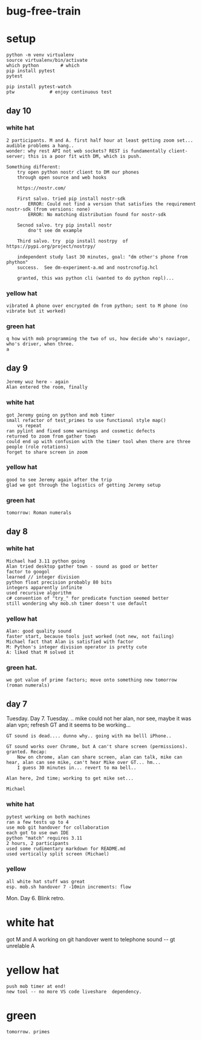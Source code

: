 # bug-free-train

# setup

    python -m venv virtualenv
    source virtualenv/bin/activate
    which python        # which 
    pip install pytest
    pytest

    pip install pytest-watch
    ptw             # enjoy continuous test

## day 10

### white hat
    2 participants. M and A. first half hour at least getting zoom set... audible problems a hang..
    wonder: why rest API not web sockets? REST is fundamentally client-server; this is a poor fit with DM, which is push.

    Something different:
        try open python nostr client to DM our phones
        through open source and web hooks

        https://nostr.com/

        First salvo. tried pip install nostr-sdk
            ERROR: Could not find a version that satisfies the requirement nostr-sdk (from versions: none)
            ERROR: No matching distribution found for nostr-sdk

        Secnod salvo. try pip install nostr
            dno't see dm example

        Third salvo. try  pip install nostrpy  of https://pypi.org/project/nostrpy/

        independent study last 30 minutes, goal: "dm other's phone from phython"
        success.  See dm-experiment-a.md and nostrcnofig.hcl 

        granted, this was python cli (wanted to do python repl)...

### yellow hat
    vibrated A phone over encrypted dm from python; sent to M phone (no vibrate but it worked)

### green hat
    q how with mob programming the two of us, how decide who's naviagor, who's driver, when three.
    a  
    
## day 9

    Jeremy wuz here - again
    Alan entered the room, finally

### white hat
    got Jeremy going on python and mob timer 
    small refactor of test_primes to use functional style map()
        vs repeat
    ran pylint and fixed some warnings and cosmetic defects
    returned to zoom from gather town
    could end up with confusion with the timer tool when there are three people (role rotations)
    forget to share screen in zoom

### yellow hat
    good to see Jeremy again after the trip
    glad we got through the logistics of getting Jeremy setup

### green hat
    tomorrow: Roman numerals

## day 8

### white hat
    Michael had 3.11 python going
    Alan tried desktop gather town - sound as good or better
    factor to googol
    learned // integer division
    python float precision probably 80 bits
    integers apparently infinite
    used recursive algorithm
    c# convention of "try_" for predicate function seemed better
    still wondering why mob.sh timer doesn't use default

### yellow hat

    Alan: good quality sound
    faster start, because tools just worked (not new, not failing)
    Michael fact that Alan is satisfied with factor
    M: Python's integer division operator is pretty cute
    A: liked that M solved it
    
### green hat. 
    we got value of prime factors; move onto something new tomorrow  (roman numerals)


## day 7
Tuesday. Day 7.
    Tuesday. .. mike could not her alan, nor see, maybe it was alan vpn; refresh GT and it seems to be working...

    GT sound is dead.... dunno why.. going with ma belll iPhone..

    GT sound works over Chrome, but A can't share screen (permissions). granted. Recap:
        Now on chrome, alan can share screen, alan can talk, mike can hear, alan can see mike, can't hear Mike over GT... hm...
        I guess 30 minutes in... revert to ma bell..

    Alan here, 2nd time; working to get mike set...

    Michael

### white hat
    pytest working on both machines
    ran a few tests up to 4
    use mob git handover for collaboration
    each got to use own IDE
    python "match" requires 3.11
    2 hours, 2 participants
    used some rudimentary markdown for README.md
    used vertically split screen (Michael)

### yellow
    all white hat stuff was great
    esp. mob.sh handover 7 -10min increments: flow


Mon. Day 6. Blink retro.

# white hat
   got M and A working on git handover 
   went to telephone sound -- gt unrelable A

# yellow hat
    push mob timer at end! 
    new tool -- no more VS code liveshare  dependency.

# green
    tomorrow. primes
